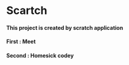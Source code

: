 # Scartch

#### This project is created by scratch application
#### First : Meet
#### Second : Homesick codey
